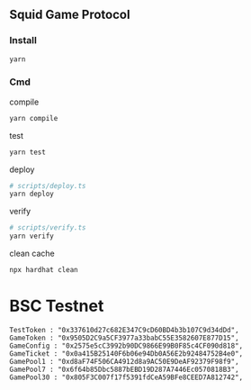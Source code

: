 ## Squid Game Protocol
### Install
```sh
yarn
```
### Cmd
compile
```sh
yarn compile
```
test
```sh
yarn test
```
deploy

```sh
# scripts/deploy.ts
yarn deploy
```
verify
```sh
# scripts/verify.ts
yarn verify
```
clean cache
```sh
npx hardhat clean
```


# BSC Testnet
```
TestToken : "0x337610d27c682E347C9cD60BD4b3b107C9d34dDd",
GameToken : "0x9505D2C9a5CF3977a33babC55E3582607E877D15",
GameConfig : "0x2575e5cC3992b90DC9866E99B0F85c4CF090d818",
GameTicket : "0x0a415B25140F6b06e94Db0A56E2b92484752B4e0",
GamePool1 : "0xd8aF74F506CA4912d8a9AC50E9DeAF92379F98f9",
GamePool7 : "0x6f64b85Dbc5887bEBD19D287A7446Ec0570818B3",
GamePool30 : "0x805F3C007f17f5391fdCeA59BFe8CEED7A812742",
```